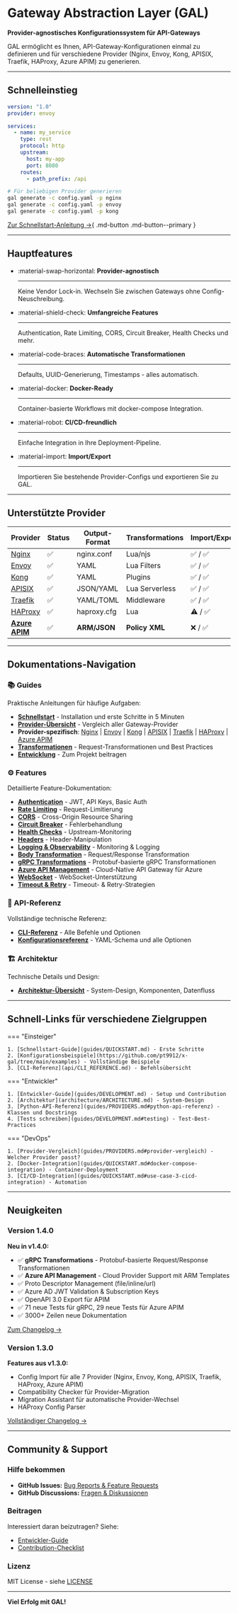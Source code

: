 # Gateway Abstraction Layer (GAL)

**Provider-agnostisches Konfigurationssystem für API-Gateways**

GAL ermöglicht es Ihnen, API-Gateway-Konfigurationen einmal zu definieren und für verschiedene Provider (Nginx, Envoy, Kong, APISIX, Traefik, HAProxy, Azure APIM) zu generieren.

---

## Schnelleinstieg

```yaml title="config.yaml"
version: "1.0"
provider: envoy

services:
  - name: my_service
    type: rest
    protocol: http
    upstream:
      host: my-app
      port: 8080
    routes:
      - path_prefix: /api
```

```bash
# Für beliebigen Provider generieren
gal generate -c config.yaml -p nginx
gal generate -c config.yaml -p envoy
gal generate -c config.yaml -p kong
```

[Zur Schnellstart-Anleitung →](guides/QUICKSTART.md){ .md-button .md-button--primary }

---

## Hauptfeatures

<div class="grid cards" markdown>

- :material-swap-horizontal: **Provider-agnostisch**

    ---

    Keine Vendor Lock-in. Wechseln Sie zwischen Gateways ohne Config-Neuschreibung.

- :material-shield-check: **Umfangreiche Features**

    ---

    Authentication, Rate Limiting, CORS, Circuit Breaker, Health Checks und mehr.

- :material-code-braces: **Automatische Transformationen**

    ---

    Defaults, UUID-Generierung, Timestamps - alles automatisch.

- :material-docker: **Docker-Ready**

    ---

    Container-basierte Workflows mit docker-compose Integration.

- :material-robot: **CI/CD-freundlich**

    ---

    Einfache Integration in Ihre Deployment-Pipeline.

- :material-import: **Import/Export**

    ---

    Importieren Sie bestehende Provider-Configs und exportieren Sie zu GAL.

</div>

---

## Unterstützte Provider

| Provider | Status | Output-Format | Transformations | Import/Export | Deployment |
|----------|--------|---------------|-----------------|---------------|------------|
| [Nginx](guides/NGINX.md) | :white_check_mark: | nginx.conf | Lua/njs | :white_check_mark: / :white_check_mark: | Self-Hosted |
| [Envoy](guides/ENVOY.md) | :white_check_mark: | YAML | Lua Filters | :white_check_mark: / :white_check_mark: | Self-Hosted |
| [Kong](guides/KONG.md) | :white_check_mark: | YAML | Plugins | :white_check_mark: / :white_check_mark: | Self-Hosted |
| [APISIX](guides/APISIX.md) | :white_check_mark: | JSON/YAML | Lua Serverless | :white_check_mark: / :white_check_mark: | Self-Hosted |
| [Traefik](guides/TRAEFIK.md) | :white_check_mark: | YAML/TOML | Middleware | :white_check_mark: / :white_check_mark: | Self-Hosted |
| [HAProxy](guides/HAPROXY.md) | :white_check_mark: | haproxy.cfg | Lua | :warning: / :white_check_mark: | Self-Hosted |
| **[Azure APIM](guides/AZURE_APIM.md)** | :white_check_mark: | **ARM/JSON** | **Policy XML** | :x: / :white_check_mark: | **Azure Cloud** |

---

## Dokumentations-Navigation

### :books: Guides

Praktische Anleitungen für häufige Aufgaben:

- **[Schnellstart](guides/QUICKSTART.md)** - Installation und erste Schritte in 5 Minuten
- **[Provider-Übersicht](guides/PROVIDERS.md)** - Vergleich aller Gateway-Provider
- **Provider-spezifisch**: [Nginx](guides/NGINX.md) | [Envoy](guides/ENVOY.md) | [Kong](guides/KONG.md) | [APISIX](guides/APISIX.md) | [Traefik](guides/TRAEFIK.md) | [HAProxy](guides/HAPROXY.md) | [Azure APIM](guides/AZURE_APIM.md)
- **[Transformationen](guides/TRANSFORMATIONS.md)** - Request-Transformationen und Best Practices
- **[Entwicklung](guides/DEVELOPMENT.md)** - Zum Projekt beitragen

### :gear: Features

Detaillierte Feature-Dokumentation:

- **[Authentication](guides/AUTHENTICATION.md)** - JWT, API Keys, Basic Auth
- **[Rate Limiting](guides/RATE_LIMITING.md)** - Request-Limitierung
- **[CORS](guides/CORS.md)** - Cross-Origin Resource Sharing
- **[Circuit Breaker](guides/CIRCUIT_BREAKER.md)** - Fehlerbehandlung
- **[Health Checks](guides/HEALTH_CHECKS.md)** - Upstream-Monitoring
- **[Headers](guides/HEADERS.md)** - Header-Manipulation
- **[Logging & Observability](guides/LOGGING_OBSERVABILITY.md)** - Monitoring & Logging
- **[Body Transformation](guides/BODY_TRANSFORMATION.md)** - Request/Response Transformation
- **[gRPC Transformations](guides/GRPC_TRANSFORMATIONS.md)** - Protobuf-basierte gRPC Transformationen
- **[Azure API Management](guides/AZURE_APIM.md)** - Cloud-Native API Gateway für Azure
- **[WebSocket](guides/WEBSOCKET.md)** - WebSocket-Unterstützung
- **[Timeout & Retry](guides/TIMEOUT_RETRY.md)** - Timeout- & Retry-Strategien

### :wrench: API-Referenz

Vollständige technische Referenz:

- **[CLI-Referenz](api/CLI_REFERENCE.md)** - Alle Befehle und Optionen
- **[Konfigurationsreferenz](api/CONFIGURATION.md)** - YAML-Schema und alle Optionen

### :building_construction: Architektur

Technische Details und Design:

- **[Architektur-Übersicht](architecture/ARCHITECTURE.md)** - System-Design, Komponenten, Datenfluss

---

## Schnell-Links für verschiedene Zielgruppen

=== "Einsteiger"

    1. [Schnellstart-Guide](guides/QUICKSTART.md) - Erste Schritte
    2. [Konfigurationsbeispiele](https://github.com/pt9912/x-gal/tree/main/examples) - Vollständige Beispiele
    3. [CLI-Referenz](api/CLI_REFERENCE.md) - Befehlsübersicht

=== "Entwickler"

    1. [Entwickler-Guide](guides/DEVELOPMENT.md) - Setup und Contribution
    2. [Architektur](architecture/ARCHITECTURE.md) - System-Design
    3. [Python-API-Referenz](guides/PROVIDERS.md#python-api-referenz) - Klassen und Docstrings
    4. [Tests schreiben](guides/DEVELOPMENT.md#testing) - Test-Best-Practices

=== "DevOps"

    1. [Provider-Vergleich](guides/PROVIDERS.md#provider-vergleich) - Welcher Provider passt?
    2. [Docker-Integration](guides/QUICKSTART.md#docker-compose-integration) - Container-Deployment
    3. [CI/CD-Integration](guides/QUICKSTART.md#use-case-3-cicd-integration) - Automation

---

## Neuigkeiten

### Version 1.4.0

**Neu in v1.4.0:**

- :white_check_mark: **gRPC Transformations** - Protobuf-basierte Request/Response Transformationen
- :white_check_mark: **Azure API Management** - Cloud Provider Support mit ARM Templates
- :white_check_mark: Proto Descriptor Management (file/inline/url)
- :white_check_mark: Azure AD JWT Validation & Subscription Keys
- :white_check_mark: OpenAPI 3.0 Export für APIM
- :white_check_mark: 71 neue Tests für gRPC, 29 neue Tests für Azure APIM
- :white_check_mark: 3000+ Zeilen neue Dokumentation

[Zum Changelog →](https://github.com/pt9912/x-gal/blob/main/CHANGELOG.md)

### Version 1.3.0

**Features aus v1.3.0:**

- Config Import für alle 7 Provider (Nginx, Envoy, Kong, APISIX, Traefik, HAProxy, Azure APIM)
- Compatibility Checker für Provider-Migration
- Migration Assistant für automatische Provider-Wechsel
- HAProxy Config Parser

[Vollständiger Changelog →](https://github.com/pt9912/x-gal/blob/main/CHANGELOG.md)

---

## Community & Support

### Hilfe bekommen

- **GitHub Issues:** [Bug Reports & Feature Requests](https://github.com/pt9912/x-gal/issues)
- **GitHub Discussions:** [Fragen & Diskussionen](https://github.com/pt9912/x-gal/discussions)

### Beitragen

Interessiert daran beizutragen? Siehe:

- [Entwickler-Guide](guides/DEVELOPMENT.md)
- [Contribution-Checklist](guides/DEVELOPMENT.md#contribution-checklist)

### Lizenz

MIT License - siehe [LICENSE](https://github.com/pt9912/x-gal/blob/main/LICENSE)

---

**Viel Erfolg mit GAL!**
